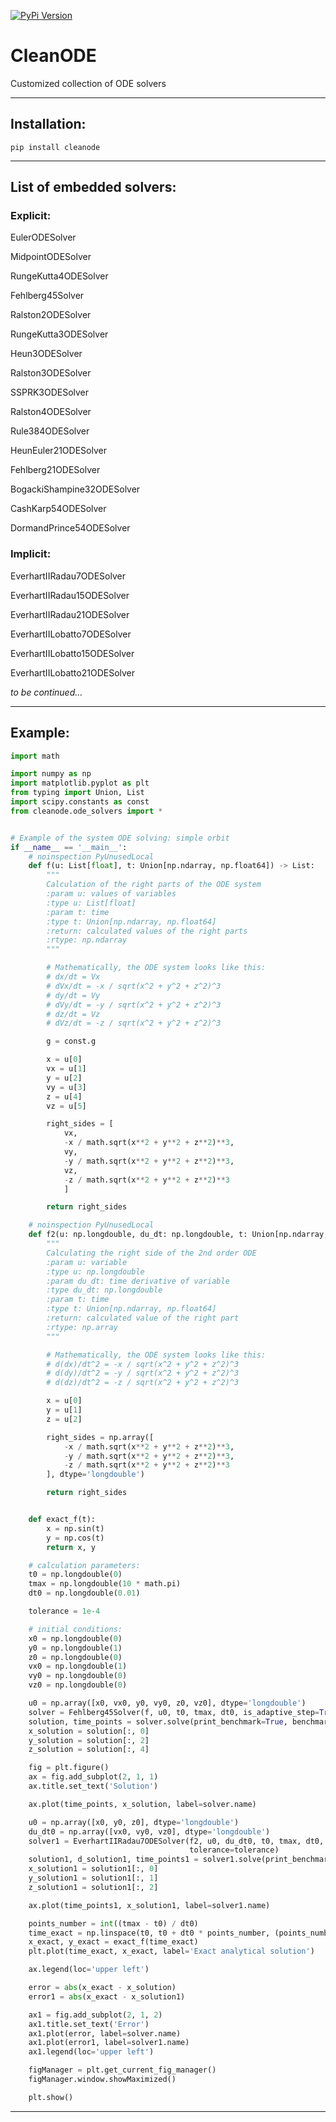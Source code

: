 [![PyPi Version](https://img.shields.io/pypi/v/cleanode.svg?style=flat-square)](https://pypi.org/project/cleanode)

# CleanODE
Customized collection of ODE solvers

____
## Installation:
```
pip install cleanode
```
____

## List of embedded solvers:

### Explicit:
EulerODESolver

MidpointODESolver

RungeKutta4ODESolver

Fehlberg45Solver

Ralston2ODESolver

RungeKutta3ODESolver

Heun3ODESolver

Ralston3ODESolver

SSPRK3ODESolver

Ralston4ODESolver

Rule384ODESolver

HeunEuler21ODESolver

Fehlberg21ODESolver

BogackiShampine32ODESolver

CashKarp54ODESolver

DormandPrince54ODESolver

### Implicit:

EverhartIIRadau7ODESolver

EverhartIIRadau15ODESolver

EverhartIIRadau21ODESolver

EverhartIILobatto7ODESolver

EverhartIILobatto15ODESolver

EverhartIILobatto21ODESolver

*to be continued...* 

____
## Example:

```python
import math

import numpy as np
import matplotlib.pyplot as plt
from typing import Union, List
import scipy.constants as const
from cleanode.ode_solvers import *


# Example of the system ODE solving: simple orbit
if __name__ == '__main__':
    # noinspection PyUnusedLocal
    def f(u: List[float], t: Union[np.ndarray, np.float64]) -> List:
        """
        Calculation of the right parts of the ODE system
        :param u: values of variables
        :type u: List[float]
        :param t: time
        :type t: Union[np.ndarray, np.float64]
        :return: calculated values of the right parts
        :rtype: np.ndarray
        """

        # Mathematically, the ODE system looks like this:
        # dx/dt = Vx
        # dVx/dt = -x / sqrt(x^2 + y^2 + z^2)^3
        # dy/dt = Vy
        # dVy/dt = -y / sqrt(x^2 + y^2 + z^2)^3
        # dz/dt = Vz
        # dVz/dt = -z / sqrt(x^2 + y^2 + z^2)^3

        g = const.g

        x = u[0]
        vx = u[1]
        y = u[2]
        vy = u[3]
        z = u[4]
        vz = u[5]

        right_sides = [
            vx,
            -x / math.sqrt(x**2 + y**2 + z**2)**3,
            vy,
            -y / math.sqrt(x**2 + y**2 + z**2)**3,
            vz,
            -z / math.sqrt(x**2 + y**2 + z**2)**3
            ]

        return right_sides

    # noinspection PyUnusedLocal
    def f2(u: np.longdouble, du_dt: np.longdouble, t: Union[np.ndarray, np.longdouble]) -> np.array:
        """
        Calculating the right side of the 2nd order ODE
        :param u: variable
        :type u: np.longdouble
        :param du_dt: time derivative of variable
        :type du_dt: np.longdouble
        :param t: time
        :type t: Union[np.ndarray, np.float64]
        :return: calculated value of the right part
        :rtype: np.array
        """

        # Mathematically, the ODE system looks like this:
        # d(dx)/dt^2 = -x / sqrt(x^2 + y^2 + z^2)^3
        # d(dy)/dt^2 = -y / sqrt(x^2 + y^2 + z^2)^3
        # d(dz)/dt^2 = -z / sqrt(x^2 + y^2 + z^2)^3

        x = u[0]
        y = u[1]
        z = u[2]

        right_sides = np.array([
            -x / math.sqrt(x**2 + y**2 + z**2)**3,
            -y / math.sqrt(x**2 + y**2 + z**2)**3,
            -z / math.sqrt(x**2 + y**2 + z**2)**3
        ], dtype='longdouble')

        return right_sides


    def exact_f(t):
        x = np.sin(t)
        y = np.cos(t)
        return x, y

    # calculation parameters:
    t0 = np.longdouble(0)
    tmax = np.longdouble(10 * math.pi)
    dt0 = np.longdouble(0.01)

    tolerance = 1e-4

    # initial conditions:
    x0 = np.longdouble(0)
    y0 = np.longdouble(1)
    z0 = np.longdouble(0)
    vx0 = np.longdouble(1)
    vy0 = np.longdouble(0)
    vz0 = np.longdouble(0)

    u0 = np.array([x0, vx0, y0, vy0, z0, vz0], dtype='longdouble')
    solver = Fehlberg45Solver(f, u0, t0, tmax, dt0, is_adaptive_step=True, tolerance=tolerance)
    solution, time_points = solver.solve(print_benchmark=True, benchmark_name=solver.name)
    x_solution = solution[:, 0]
    y_solution = solution[:, 2]
    z_solution = solution[:, 4]

    fig = plt.figure()
    ax = fig.add_subplot(2, 1, 1)
    ax.title.set_text('Solution')

    ax.plot(time_points, x_solution, label=solver.name)

    u0 = np.array([x0, y0, z0], dtype='longdouble')
    du_dt0 = np.array([vx0, vy0, vz0], dtype='longdouble')
    solver1 = EverhartIIRadau7ODESolver(f2, u0, du_dt0, t0, tmax, dt0, is_adaptive_step=True,
                                        tolerance=tolerance)
    solution1, d_solution1, time_points1 = solver1.solve(print_benchmark=True, benchmark_name=solver1.name)
    x_solution1 = solution1[:, 0]
    y_solution1 = solution1[:, 1]
    z_solution1 = solution1[:, 2]

    ax.plot(time_points1, x_solution1, label=solver1.name)

    points_number = int((tmax - t0) / dt0)
    time_exact = np.linspace(t0, t0 + dt0 * points_number, (points_number + 1))
    x_exact, y_exact = exact_f(time_exact)
    plt.plot(time_exact, x_exact, label='Exact analytical solution')

    ax.legend(loc='upper left')

    error = abs(x_exact - x_solution)
    error1 = abs(x_exact - x_solution1)

    ax1 = fig.add_subplot(2, 1, 2)
    ax1.title.set_text('Error')
    ax1.plot(error, label=solver.name)
    ax1.plot(error1, label=solver1.name)
    ax1.legend(loc='upper left')

    figManager = plt.get_current_fig_manager()
    figManager.window.showMaximized()

    plt.show()
```
____
